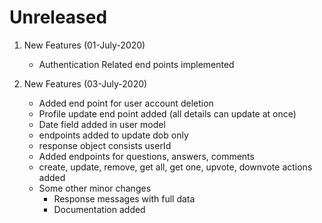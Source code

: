 # Unreleased

1. New Features (01-July-2020)
    - Authentication Related end points implemented
 
2. New Features (03-July-2020)
    - Added end point for user account deletion
    - Profile update end point added (all details can update at once)
    - Date field added in user model
    - endpoints added to update dob only
    - response object consists userId
    - Added endpoints for questions, answers, comments
    - create, update, remove, get all, get one, upvote, downvote actions added
    - Some other minor changes
        - Response messages with full data
        - Documentation added

